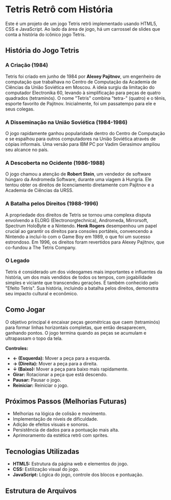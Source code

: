 # Tetris Retrô com História

Este é um projeto de um jogo Tetris retrô implementado usando HTML5, CSS e JavaScript. Ao lado da área de jogo, há um carrossel de slides que conta a história do icônico jogo Tetris.

## História do Jogo Tetris

### A Criação (1984)

Tetris foi criado em junho de 1984 por **Alexey Pajitnov**, um engenheiro de computação que trabalhava no Centro de Computação da Academia de Ciências da União Soviética em Moscou. A ideia surgiu da limitação do computador Electronika 60, levando à simplificação para peças de quatro quadrados (tetraminós). O nome "Tetris" combina "tetra-" (quatro) e o tênis, esporte favorito de Pajitnov. Inicialmente, foi um passatempo para ele e seus colegas.

### A Disseminação na União Soviética (1984-1986)

O jogo rapidamente ganhou popularidade dentro do Centro de Computação e se espalhou para outros computadores na União Soviética através de cópias informais. Uma versão para IBM PC por Vadim Gerasimov ampliou seu alcance no país.

### A Descoberta no Ocidente (1986-1988)

O jogo chamou a atenção de **Robert Stein**, um vendedor de software húngaro da Andromeda Software, durante uma viagem à Hungria. Ele tentou obter os direitos de licenciamento diretamente com Pajitnov e a Academia de Ciências da URSS.

### A Batalha pelos Direitos (1988-1996)

A propriedade dos direitos de Tetris se tornou uma complexa disputa envolvendo a ELORG (Electronorgtechnica), Andromeda, Mirrorsoft, Spectrum HoloByte e a Nintendo. **Henk Rogers** desempenhou um papel crucial ao garantir os direitos para consoles portáteis, convencendo a Nintendo a incluí-lo com o Game Boy em 1989, o que foi um sucesso estrondoso. Em 1996, os direitos foram revertidos para Alexey Pajitnov, que co-fundou a The Tetris Company.

### O Legado

Tetris é considerado um dos videogames mais importantes e influentes da história, um dos mais vendidos de todos os tempos, com jogabilidade simples e viciante que transcendeu gerações. É também conhecido pelo "Efeito Tetris". Sua história, incluindo a batalha pelos direitos, demonstra seu impacto cultural e econômico.

## Como Jogar

O objetivo principal é encaixar peças geométricas que caem (tetraminós) para formar linhas horizontais completas, que então desaparecem, ganhando pontos. O jogo termina quando as peças se acumulam e ultrapassam o topo da tela.

**Controles:**

* **← (Esquerda):** Mover a peça para a esquerda.
* **→ (Direita):** Mover a peça para a direita.
* **↓ (Baixo):** Mover a peça para baixo mais rapidamente.
* **Girar:** Rotacionar a peça que está descendo.
* **Pausar:** Pausar o jogo.
* **Reiniciar:** Reiniciar o jogo.

## Próximos Passos (Melhorias Futuras)

* Melhorias na lógica de colisão e movimento.
* Implementação de níveis de dificuldade.
* Adição de efeitos visuais e sonoros.
* Persistência de dados para a pontuação mais alta.
* Aprimoramento da estética retrô com sprites.

## Tecnologias Utilizadas

* **HTML5:** Estrutura da página web e elementos do jogo.
* **CSS:** Estilização visual do jogo.
* **JavaScript:** Lógica do jogo, controle dos blocos e pontuação.

## Estrutura de Arquivos
